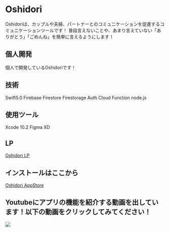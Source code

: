 # Oshidori
Oshidoriは、カップルや夫婦、パートナーとのコミュニケーションを促進するコミュニケーションツールです！
普段言えないことや、あまり言えていない「ありがとう」「ごめんね」を簡単に言えるようにします！

## 個人開発
個人で開発しているOshidoriです！

## 技術
Swift5.0
Firebase 
Firestore
Firestorage
Auth
Cloud Function
node.js

## 使用ツール
Xcode 10.2
Figma
XD

## LP
[Oshidori LP](https://oshidori-bbdb1.firebaseapp.com/)


## インストールはここから
[Oshidori AppStore](https://apps.apple.com/jp/app/oshidori/id1463179915)

## Youtubeにアプリの機能を紹介する動画を出しています！以下の動画をクリックしてみてください！
[![](https://img.youtube.com/vi/6zM6k0XHZFU/0.jpg)](https://www.youtube.com/watch?v=6zM6k0XHZFU)
